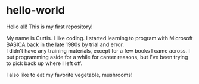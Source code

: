 hello-world
===========

Hello all! This is my first repository! 

My name is Curtis.  I like coding.  I started learning to program with Microsoft BASICA back in the late 1980s by trial and error.  
I didn't have any training materials, except for a few books I came across.  I put programming aside for a while for career reasons, but I've been trying to pick back up where I left off.  

I also like to eat my favorite vegetable, mushrooms! 
